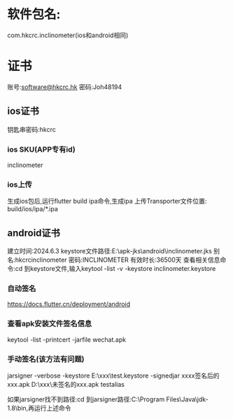 # 软件包名:
com.hkcrc.inclinometer(ios和android相同)
# 证书
账号:software@hkcrc.hk
密码:Joh48194
## ios证书
钥匙串密码:hkcrc
### ios SKU(APP专有id)
inclinometer
### ios上传
生成ios包后,运行flutter build ipa命令,生成ipa
上传Transporter文件位置: build/ios/ipa/*.ipa
## android证书
建立时间:2024.6.3
keystore文件路径:E:\apk-jks\android\inclinometer.jks
别名:hkcrcinclinometer
密码:INCLINOMETER
有效时长:36500天
查看相关信息命令:cd 到keystore文件,输入keytool -list -v -keystore inclinometer.keystore
### 自动签名
https://docs.flutter.cn/deployment/android
### 查看apk安装文件签名信息
keytool -list -printcert -jarfile wechat.apk
### 手动签名(该方法有问题)
jarsigner -verbose -keystore E:\xxx\test.keystore  -signedjar
 xxxx签名后的xxx.apk D:\xxx\未签名的xxx.apk  testalias
 
 如果jarsigner找不到路径:cd 到jarsigner路径:C:\Program Files\Java\jdk-1.8\bin,再运行上述命令


